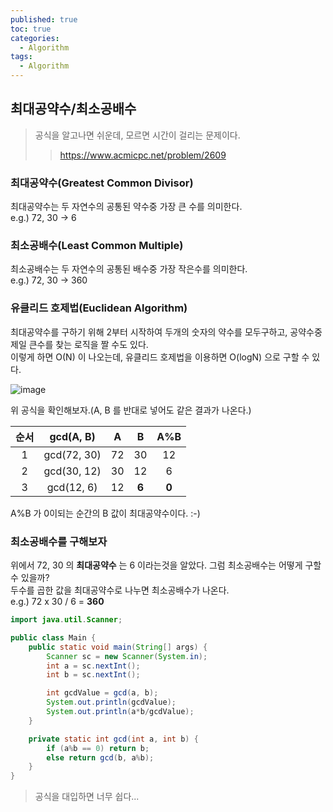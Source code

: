```yaml
---
published: true
toc: true
categories:
  - Algorithm
tags:
  - Algorithm
---
```

## 최대공약수/최소공배수  
> 공식을 알고나면 쉬운데, 모르면 시간이 걸리는 문제이다.
>> <https://www.acmicpc.net/problem/2609>


### 최대공약수(Greatest Common Divisor)  
최대공약수는 두 자연수의 공통된 약수중 가장 큰 수를 의미한다.  
e.g.) 72, 30 -> 6


### 최소공배수(Least Common Multiple)  
최소공배수는 두 자연수의 공통된 배수중 가장 작은수를 의미한다.  
e.g.) 72, 30 -> 360


### 유클리드 호제법(Euclidean Algorithm)  
최대공약수를 구하기 위해 2부터 시작하여 두개의 숫자의 약수를 모두구하고, 공약수중 제일 큰수를 찾는 로직을 짤 수도 있다.  
이렇게 하면 O(N) 이 나오는데, 유클리드 호제법을 이용하면 O(logN) 으로 구할 수 있다.

![image](https://user-images.githubusercontent.com/9858389/112879241-dc301480-9103-11eb-8ccd-41c9517cbc9a.png)

위 공식을 확인해보자.(A, B 를 반대로 넣어도 같은 결과가 나온다.)


| 순서 | gcd(A, B) | A | B | A%B |
|:-:|:-:|:-:|:-:|:-:|
| 1 | gcd(72, 30) | 72 | 30 | 12 |
| 2 | gcd(30, 12) | 30 | 12 | 6 |
| 3 | gcd(12, 6) | 12 | __6__ | __0__ |

A%B 가 0이되는 순간의 B 값이 최대공약수이다. :-)

### 최소공배수를 구해보자  
위에서 72, 30 의 __최대공약수__ 는 6 이라는것을 알았다. 그럼 최소공배수는 어떻게 구할수 있을까?  
두수를 곱한 값을 최대공약수로 나누면 최소공배수가 나온다.  
e.g.) 72 x 30 / 6 = __360__


```java
import java.util.Scanner;

public class Main {
    public static void main(String[] args) {
        Scanner sc = new Scanner(System.in);
        int a = sc.nextInt();
        int b = sc.nextInt();

        int gcdValue = gcd(a, b);
        System.out.println(gcdValue);
        System.out.println(a*b/gcdValue);
    }

    private static int gcd(int a, int b) {
        if (a%b == 0) return b;
        else return gcd(b, a%b);
    }
}
```

> 공식을 대입하면 너무 쉽다...
